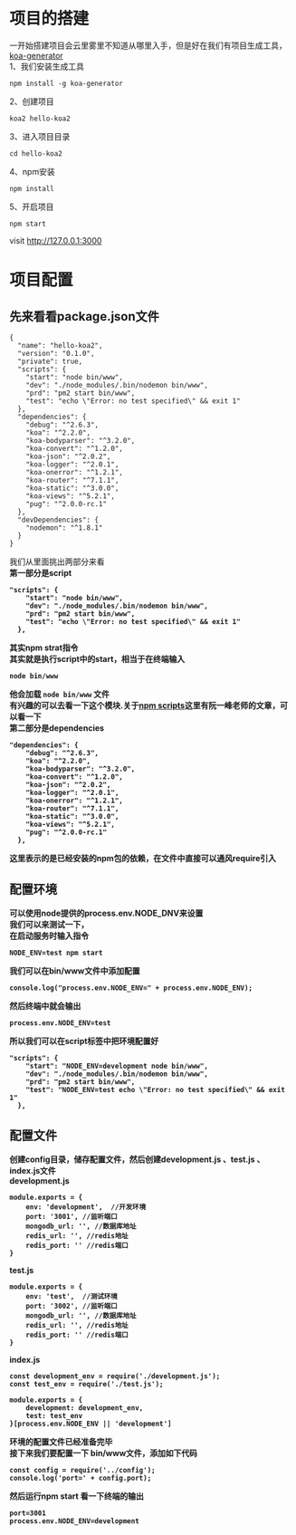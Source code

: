 # 项目的搭建
一开始搭建项目会云里雾里不知道从哪里入手，但是好在我们有项目生成工具，[koa-generator](https://github.com/17koa/koa-generator)<br/>
1、我们安装生成工具
```
npm install -g koa-generator
```
2、创建项目
```
koa2 hello-koa2
```
3、进入项目目录
```
cd hello-koa2
```
4、npm安装
```
npm install
```
5、开启项目
```
npm start
```
visit http://127.0.0.1:3000
# 项目配置
## 先来看看package.json文件
```
{
  "name": "hello-koa2",
  "version": "0.1.0",
  "private": true,
  "scripts": {
    "start": "node bin/www",
    "dev": "./node_modules/.bin/nodemon bin/www",
    "prd": "pm2 start bin/www",
    "test": "echo \"Error: no test specified\" && exit 1"
  },
  "dependencies": {
    "debug": "^2.6.3",
    "koa": "^2.2.0",
    "koa-bodyparser": "^3.2.0",
    "koa-convert": "^1.2.0",
    "koa-json": "^2.0.2",
    "koa-logger": "^2.0.1",
    "koa-onerror": "^1.2.1",
    "koa-router": "^7.1.1",
    "koa-static": "^3.0.0",
    "koa-views": "^5.2.1",
    "pug": "^2.0.0-rc.1"
  },
  "devDependencies": {
    "nodemon": "^1.8.1"
  }
}

```
我们从里面挑出两部分来看<br/>
<strong>第一部分是script<strong>
```
"scripts": {
    "start": "node bin/www",
    "dev": "./node_modules/.bin/nodemon bin/www",
    "prd": "pm2 start bin/www",
    "test": "echo \"Error: no test specified\" && exit 1"
  },
```
其实<b>npm strat</b>指令<br/>
其实就是执行script中的start，相当于在终端输入
```
node bin/www
```
他会加载 `node bin/www` 文件<br/>
有兴趣的可以去看一下这个模块.关于[npm scripts](http://www.ruanyifeng.com/blog/2016/10/npm_scripts.html)这里有阮一峰老师的文章，可以看一下<br/>
<strong>第二部分是dependencies<strong>
```
"dependencies": {
    "debug": "^2.6.3",
    "koa": "^2.2.0",
    "koa-bodyparser": "^3.2.0",
    "koa-convert": "^1.2.0",
    "koa-json": "^2.0.2",
    "koa-logger": "^2.0.1",
    "koa-onerror": "^1.2.1",
    "koa-router": "^7.1.1",
    "koa-static": "^3.0.0",
    "koa-views": "^5.2.1",
    "pug": "^2.0.0-rc.1"
  },
```
这里表示的是已经安装的npm包的依赖，在文件中直接可以通风require引入<br/>
## 配置环境
可以使用node提供的process.env.NODE_DNV来设置<br/>
我们可以来测试一下，<br/>
在启动服务时输入指令
```
NODE_ENV=test npm start
```
我们可以在bin/www文件中添加配置
```
console.log("process.env.NODE_ENV=" + process.env.NODE_ENV);
```
然后终端中就会输出
```
process.env.NODE_ENV=test
```
所以我们可以在script标签中把环境配置好
```
"scripts": {
    "start": "NODE_ENV=development node bin/www",
    "dev": "./node_modules/.bin/nodemon bin/www",
    "prd": "pm2 start bin/www",
    "test": "NODE_ENV=test echo \"Error: no test specified\" && exit 1"
  },
```
## 配置文件
创建config目录，储存配置文件，然后创建development.js 、test.js 、index.js文件<br/>
development.js
```
module.exports = {
    env: 'development',  //开发环境
    port: '3001', //监听端口
    mongodb_url: '', //数据库地址
    redis_url: '', //redis地址
    redis_port: '' //redis端口
}
```
test.js
```
module.exports = {
    env: 'test',  //测试环境
    port: '3002', //监听端口
    mongodb_url: '', //数据库地址
    redis_url: '', //redis地址
    redis_port: '' //redis端口
}
```
index.js
```
const development_env = require('./development.js');
const test_env = require('./test.js');

module.exports = {
    development: development_env,
    test: test_env
}[process.env.NODE_ENV || 'development']
```
环境的配置文件已经准备完毕<br/>
接下来我们要配置一下 bin/www文件，添加如下代码
```
const config = require('../config');
console.log('port=' + config.port);
```
然后运行npm start 看一下终端的输出
```
port=3001
process.env.NODE_ENV=development
```
